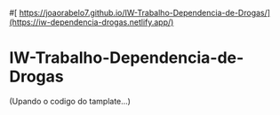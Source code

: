 #[ https://joaorabelo7.github.io/IW-Trabalho-Dependencia-de-Drogas/](https://iw-dependencia-drogas.netlify.app/)



# IW-Trabalho-Dependencia-de-Drogas


(Upando o codigo do tamplate...)
